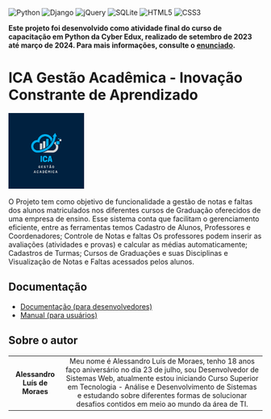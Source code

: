<!-- Adicione Badges das tecnologias que você usou aqui -->
<!-- Você pode encontrar badges aqui: https://github.com/Ileriayo/markdown-badges?tab=readme-ov-file#markdown-badges -->

![Python](https://img.shields.io/badge/python-3670A0?style=for-the-badge&logo=python&logoColor=ffdd54)
![Django](https://img.shields.io/badge/django-%23092E20.svg?style=for-the-badge&logo=django&logoColor=white)
![jQuery](https://img.shields.io/badge/jquery-%230769AD.svg?style=for-the-badge&logo=jquery&logoColor=white)
![SQLite](https://img.shields.io/badge/sqlite-%2307405e.svg?style=for-the-badge&logo=sqlite&logoColor=white)
![HTML5](https://img.shields.io/badge/html5-%23E34F26.svg?style=for-the-badge&logo=html5&logoColor=white)
![CSS3](https://img.shields.io/badge/css3-%231572B6.svg?style=for-the-badge&logo=css3&logoColor=white)


**Este projeto foi desenvolvido como atividade final do curso de capacitação em Python da Cyber Edux, realizado de setembro de 2023 até março de 2024. Para mais informações, consulte o [enunciado](ENUNCIADO.md).**

# ICA Gestão Acadêmica - Inovação Constrante de Aprendizado

<!-- Substitua a seguinte imagem por uma logo do seu projeto -->
<img src="img/logo.png" width="150px">

<!-- Substitua o seguinte parágrafo por um resumo do seu projeto: -->

O Projeto tem como objetivo de funcionalidade a gestão de notas e faltas dos alunos matriculados nos diferentes cursos de Graduação oferecidos de uma empresa de ensino. Esse sistema conta que facilitam o gerenciamento eficiente, entre as ferramentas temos Cadastro de Alunos, Professores e Coordenadores; Controle de Notas e faltas Os professores podem inserir as avaliações (atividades e provas) e calcular as médias automaticamente; Cadastros de Turmas; Cursos de Graduações e suas Disciplinas e Visualização de Notas e Faltas acessados pelos alunos.

## Documentação
 
- [Documentação (para desenvolvedores)](DOCUMENTACAO.md)
- [Manual (para usuários)](MANUAL.md)

## Sobre o autor

|                                                                                 |                                                                                                                                                                                                                                                                                                                                 |
| :-----------------------------------------------------------------------------: | :-----------------------------------------------------------------------------------------------------------------------------------------------------------------------------------------------------------------------------------------------------------------------------------------------------------------------------: |
|**Alessandro Luís de Moraes** | Meu nome é Alessandro Luís de Moraes, tenho 18 anos faço aniversário no dia 23 de julho, sou Desenvolvedor de Sistemas Web, atualmente estou iniciando Curso Superior em Tecnologia - Análise e Desenvolvimento de Sistemas e estudando sobre diferentes formas de solucionar desafios contidos em meio ao mundo da área de TI.|
